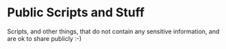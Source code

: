 # Public Scripts and Stuff
Scripts, and other things, that do not contain any sensitive information, and are ok to share publicly :-)
